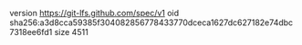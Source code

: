 version https://git-lfs.github.com/spec/v1
oid sha256:a3d8cca59385f304082856778433770dceca1627dc627182e74dbc7318ee6fd1
size 4511
